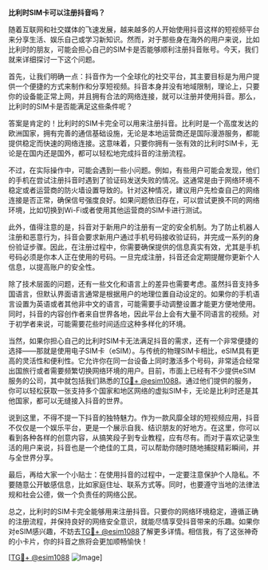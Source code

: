 **比利时SIM卡可以注册抖音吗？**

随着互联网和社交媒体的飞速发展，越来越多的人开始使用抖音这样的短视频平台来分享生活、娱乐自己或学习新知识。然而，对于那些身在海外的用户来说，比如比利时的朋友，可能会担心自己的SIM卡是否能够顺利注册抖音账号。今天，我们就来详细探讨一下这个问题。

首先，让我们明确一点：抖音作为一个全球化的社交平台，其主要目标是为用户提供一个便捷的方式来制作和分享短视频。抖音本身并没有地域限制，理论上，只要你的设备能正常上网，并且拥有合法的网络连接，就可以注册并使用抖音。那么，比利时的SIM卡是否能满足这些条件呢？

答案是肯定的！比利时的SIM卡完全可以用来注册抖音。比利时是一个高度发达的欧洲国家，拥有完善的通信基础设施，无论是本地运营商还是国际漫游服务，都能提供稳定而快速的网络连接。这意味着，只要你拥有一张有效的比利时SIM卡，无论是在国内还是国外，都可以轻松地完成抖音的注册流程。

不过，在实际操作中，可能会遇到一些小问题。例如，有些用户可能会发现，他们的手机在尝试注册抖音时遇到了验证码发送失败的情况。这通常是由于网络环境不稳定或者运营商的防火墙设置导致的。针对这种情况，建议用户先检查自己的网络连接是否正常，确保信号强度良好。如果问题依旧存在，可以尝试更换不同的网络环境，比如切换到Wi-Fi或者使用其他运营商的SIM卡进行测试。

此外，值得注意的是，抖音对于新用户的注册有一定的安全机制。为了防止机器人注册和恶意行为，抖音会要求新用户通过手机号码接收验证码，并完成一系列的身份验证步骤。因此，在注册过程中，你需要确保提供的信息真实有效，尤其是手机号码必须是你本人正在使用的号码。一旦完成注册，抖音还会定期提醒你更新个人信息，以提高账户的安全性。

除了技术层面的问题，还有一些文化和语言上的差异也需要考虑。虽然抖音支持多国语言，但默认界面语言通常是根据用户的地理位置自动设定的。如果你的手机语言设置为英语或者其他非中文的语言，可能需要手动调整设置才能更方便地使用。同时，抖音的内容创作者来自世界各地，因此平台上会有大量不同语言的视频。对于初学者来说，可能需要花些时间适应这种多样化的环境。

当然，如果你担心自己的比利时SIM卡无法满足抖音的需求，还有一个非常便捷的选择——那就是使用电子SIM卡（eSIM）。与传统的物理SIM卡相比，eSIM具有更高的灵活性和便利性。它允许你在同一台设备上同时激活多个号码，非常适合经常出国旅行或者需要频繁切换网络环境的用户。目前，市面上已经有不少提供eSIM服务的公司，其中就包括我们熟悉的[TG💪+ @esim1088](https://t.me/s/esim1088)。通过他们提供的服务，你可以轻松获取一张支持多个国家和地区网络的虚拟SIM卡，无论是比利时还是其他国家，都可以无缝接入抖音的世界。

说到这里，不得不提一下抖音的独特魅力。作为一款风靡全球的短视频应用，抖音不仅仅是一个娱乐平台，更是一个展示自我、结识朋友的好地方。在这里，你可以看到各种各样的创意内容，从搞笑段子到专业教程，应有尽有。而对于喜欢记录生活的用户来说，抖音也是一个绝佳的工具，可以帮助你随时随地捕捉精彩瞬间，并与全世界分享。

最后，再给大家一个小贴士：在使用抖音的过程中，一定要注意保护个人隐私。不要随意公开敏感信息，比如家庭住址、联系方式等。同时，也要遵守当地的法律法规和社会公德，做一个负责任的网络公民。

总之，比利时的SIM卡完全能够用来注册抖音。只要你的网络环境稳定，遵循正确的注册流程，并保持良好的网络安全意识，就能尽情享受抖音带来的乐趣。如果你对eSIM感兴趣，不妨去[TG💪+ @esim1088](https://t.me/s/esim1088)了解更多详情。相信我，有了这张神奇的小卡片，你的抖音之旅将会更加顺畅愉快！

[[TG💪+ @esim1088](https://t.me/s/esim1088) ![Image](https://i.postimg.cc/4NQfJmqS/Snipaste-2025-05-13-00-14-12.png)]